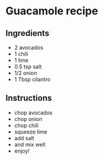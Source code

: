 # Guacamole recipe


## Ingredients

- 2 avocados
- 1 chili
- 1 lime
- 0.5 tsp salt
- 1/2 onion
- 1 Tbsp cilantro


## Instructions

- chop avocados
- chop onion
- chop chili
- squeeze lime
- add salt
- and mix well
- enjoy!
